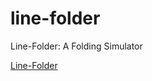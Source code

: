 # line-folder

Line-Folder: A Folding Simulator

[Line-Folder](https://origamimagiro.github.io/line-folder/)
